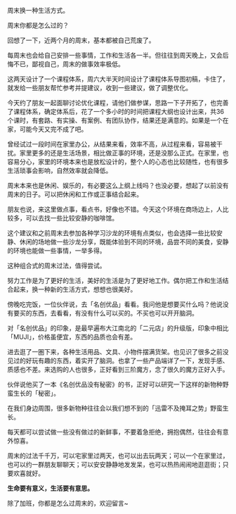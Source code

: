 周末换一种生活方式。

周末你都是怎么过的？

回想了一下，近两个月的周末，基本都被自己荒废了。

每周末也会给自己安排一些事情，工作和生活各一半。但往往到周天晚上，又会后悔不已，鄙视自己，周末的做事效率极低。

这两天设计了一个课程体系，周六大半天时间设计了课程体系导图初稿，卡住了，就发给一些朋友帮忙参考并提建议，收到一些建议，做了调整优化。

今天约了朋友一起面聊讨论优化课程，请他们做参谋，思路一下子开拓了，也完善了课程体系，确定体系后，花了一个多小时的时间把课程大纲也设计出来，共36个课时，有套路、有实操、有案例、有团队协作，结果还是满意的。如果是一个在家，可能今天又完不成了吧。

曾经试过一段时间在家里办公，从结果来看，效率不高，从过程来看，容易被干扰。家里更多的还是生活场景，相比做正事的环境，还是没那么正式。在家里，也容易分心，家里的环境本来也是放松设计的，整个人的心态也比较随性，也有很多生活琐事会影响，自然效率就会降低。

周末本来也是休闲、娱乐的，有必要这么上纲上线吗？也没必要，想起了以前没有周末的日子。可以把休闲和工作或正事结合起来。

朋友也说，来这里做点事，看点书，好像也不错。今天这个环境在商场边上，人比较多，可以去找一些比较安静的咖啡馆。

这个建议和之前周末去参加各种学习沙龙的环境有点类似，也会选择一些比较安静、休闲的场地做一些沙龙分享，既能体验到不同的环境，品尝不同的美食，安静的环境也能做一些事情，一举多得。

这种组合式的周末过法，值得尝试。

努力工作是为了更好的生活，美好的生活是为了更好地工作。偶尔把工作和生活结合起来，换一种新的生活方式，想想也很美好。

傍晚吃完饭，一位伙伴说，去「名创优品」看看。我问他是想要买什么吗？他说没有要买的东西，去看看，有没有什么可以买的。不买也可以开开脑洞。

对「名创优品」的印象，是最早遍布大江南北的「二元店」的升级版，印象中相比「MUJI」，价格虽便宜，东西的品质也会有差。

进去逛了一圏下来，各种生活用品、文具、小物件摆满货架。也见识了很多之前没见过的好玩有趣的东西，着实开了脑洞。也拿了一些产品端详了一下，发现手感、质感也不差。来选购的人也很多，正好看到三阶魔方，念了很久的魔方正好入手。

伙伴说他买了一本《名创优品没有秘密》的书，正好可以研究一下这样的新物种野蛮生长的「秘密」。

在我们身边周围，很多新物种往往会以我们想不到的「迅雷不及掩耳之势」野蛮生长。

每天都可以尝试做一些没有做过的新鲜事，不要着急拒绝，拥抱偶然，往往会有意外惊喜。

周末的过法千千万，可以宅家里过两天，也可以出去玩两天；可以一个在家里过，也可以约一群朋友聊聊天；可以安安静静地发发呆，也可以热热闹闹地逛逛街；只要欢喜就好。

**生命要有意义，生活要有意思。**

除了加班，你都是怎么过周末的，欢迎留言~


